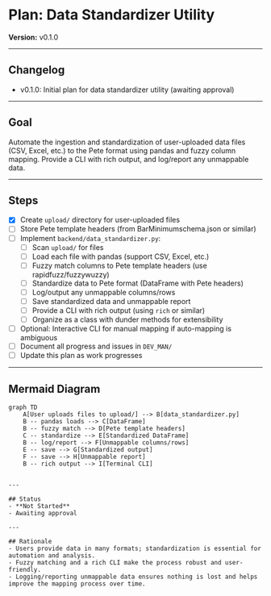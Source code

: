 # Plan: Data Standardizer Utility

**Version:** v0.1.0

---

## Changelog

- v0.1.0: Initial plan for data standardizer utility (awaiting approval)

---

## Goal

Automate the ingestion and standardization of user-uploaded data files (CSV, Excel, etc.) to the Pete format using pandas and fuzzy column mapping. Provide a CLI with rich output, and log/report any unmappable data.

---

## Steps

- [x] Create `upload/` directory for user-uploaded files
- [ ] Store Pete template headers (from BarMinimumschema.json or similar)
- [ ] Implement `backend/data_standardizer.py`:
  - [ ] Scan `upload/` for files
  - [ ] Load each file with pandas (support CSV, Excel, etc.)
  - [ ] Fuzzy match columns to Pete template headers (use rapidfuzz/fuzzywuzzy)
  - [ ] Standardize data to Pete format (DataFrame with Pete headers)
  - [ ] Log/output any unmappable columns/rows
  - [ ] Save standardized data and unmappable report
  - [ ] Provide a CLI with rich output (using `rich` or similar)
  - [ ] Organize as a class with dunder methods for extensibility
- [ ] Optional: Interactive CLI for manual mapping if auto-mapping is ambiguous
- [ ] Document all progress and issues in `DEV_MAN/`
- [ ] Update this plan as work progresses

---

## Mermaid Diagram

```mermaid
graph TD
    A[User uploads files to upload/] --> B[data_standardizer.py]
    B -- pandas loads --> C[DataFrame]
    B -- fuzzy match --> D[Pete template headers]
    C -- standardize --> E[Standardized DataFrame]
    B -- log/report --> F[Unmappable columns/rows]
    E -- save --> G[Standardized output]
    F -- save --> H[Unmappable report]
    B -- rich output --> I[Terminal CLI]
```

```

---

## Status
- **Not Started**
- Awaiting approval

---

## Rationale
- Users provide data in many formats; standardization is essential for automation and analysis.
- Fuzzy matching and a rich CLI make the process robust and user-friendly.
- Logging/reporting unmappable data ensures nothing is lost and helps improve the mapping process over time.
```

